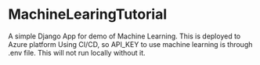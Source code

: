 # MachineLearingTutorial

A simple Django App for demo of Machine Learning.
This is deployed to Azure platform Using CI/CD, so API_KEY to use machine learning is through .env file.
This will not run locally without it.
